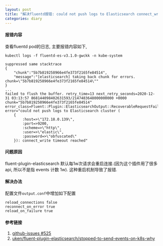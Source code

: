 ```yaml
---
layout: post
title: "解决fluentd报错: could not push logs to Elasticsearch connect_write timeout reached"
categories: diary
---
```


#### 报错内容

查看fluentd pod的日志, 主要报错内容如下,

```
kubectl logs -f fluentd-es-v3.1.0-gwckk -n kube-system

suppressed same stacktrace
{
    "chunk":"5b7b819258966e4fe373f2165fe84514",
    "message":"[elasticsearch] taking back chunk for errors. chunk=\"5b7b819258966e4fe373f2165fe84514\""
}
...
failed to flush the buffer. retry_time=13 next_retry_seconds=2020-12-31 03:13:57 868144098402631593/2147483648000000000 +0000 
chunk="5b7b819258966e4fe373f2165fe84514" 
error_class=Fluent::Plugin::ElasticsearchOutput::RecoverableRequestFailure 
error="could not push logs to Elasticsearch cluster (
    {
        :host=>\"172.18.0.139\", 
        :port=>9200, 
        :scheme=>\"http\", 
        :user=>\"elastic\", 
        :password=>\"obfuscated\"
    }): connect_write timeout reached"
```

#### 问题原因

fluent-plugin-elasticsearch 默认每1w次请求会重启连接.(因为这个插件用了很多api, 所以不是指 events 计数 1w). 这种重启机制导致了报错.

#### 解决办法

配置文件`output.conf`中增加如下配置

```
reload_connections false
reconnect_on_error true
reload_on_failure true
```

#### 参考链接

1. [github-issues #525](https://github.com/uken/fluent-plugin-elasticsearch/issues/525)
2. [uken/fluent-plugin-elasticsearch/stopped-to-send-events-on-k8s-why](https://github.com/uken/fluent-plugin-elasticsearch#stopped-to-send-events-on-k8s-why)